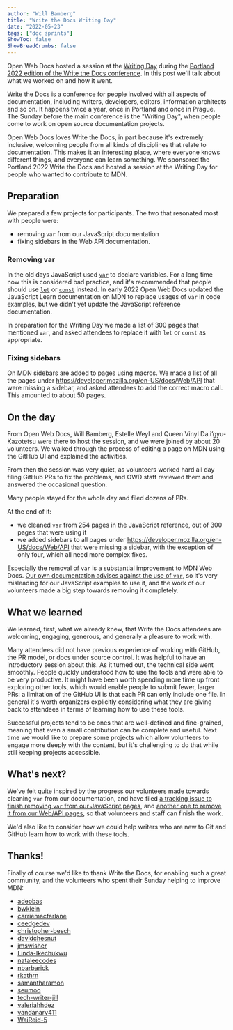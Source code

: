 ```yaml
---
author: "Will Bamberg"
title: "Write the Docs Writing Day"
date: "2022-05-23"
tags: ["doc sprints"]
ShowToc: false
ShowBreadCrumbs: false
---
```


Open Web Docs hosted a session at the [Writing Day](https://www.writethedocs.org/conf/portland/2022/writing-day/) during the [Portland 2022 edition of the Write the Docs conference](https://www.writethedocs.org/conf/portland/2022/). In this post we'll talk about what we worked on and how it went.

Write the Docs is a conference for people involved with all aspects of documentation, including writers, developers, editors, information architects and so on. It happens twice a year, once in Portland and once in Prague. The Sunday before the main conference is the "Writing Day", when people come to work on open source documentation projects.

Open Web Docs loves Write the Docs, in part because it's extremely inclusive, welcoming people from all kinds of disciplines that relate to documentation. This makes it an interesting place, where everyone knows different things, and everyone can learn something. We sponsored the Portland 2022 Write the Docs and hosted a session at the Writing Day for people who wanted to contribute to MDN.

## Preparation

We prepared a few projects for participants. The two that resonated most with people were:

- removing `var` from our JavaScript documentation
- fixing sidebars in the Web API documentation.

### Removing var

In the old days JavaScript used [`var`](https://developer.mozilla.org/en-US/docs/Web/JavaScript/Reference/Statements/var) to declare variables. For a long time now this is considered bad practice, and it's recommended that people should use [`let`](https://developer.mozilla.org/en-US/docs/Web/JavaScript/Reference/Statements/let) or [`const`](https://developer.mozilla.org/en-US/docs/Web/JavaScript/Reference/Statements/const) instead. In early 2022 Open Web Docs updated the JavaScript Learn documentation on MDN to replace usages of `var` in code examples, but we didn't yet update the JavaScript reference documentation.

In preparation for the Writing Day we made a list of 300 pages that mentioned `var`, and asked attendees to replace it with `let` or `const` as appropriate.

### Fixing sidebars

On MDN sidebars are added to pages using macros. We made a list of all the pages under https://developer.mozilla.org/en-US/docs/Web/API that were missing a sidebar, and asked attendees to add the correct macro call. This amounted to about 50 pages.

## On the day

From Open Web Docs, Will Bamberg, Estelle Weyl and Queen Vinyl Da.i’gyu-Kazotetsu were there to host the session, and we were joined by about 20 volunteers. We walked through the process of editing a page on MDN using the GitHub UI and explained the activities.

From then the session was very quiet, as volunteers worked hard all day filing GitHub PRs to fix the problems, and OWD staff reviewed them and answered the occasional question.

Many people stayed for the whole day and filed dozens of PRs.

At the end of it:
- we cleaned `var` from 254 pages in the JavaScript reference, out of 300 pages that were using it
- we added sidebars to all pages under https://developer.mozilla.org/en-US/docs/Web/API that were missing a sidebar, with the exception of only four, which all need more complex fixes.

Especially the removal of `var` is a substantial improvement to MDN Web Docs. [Our own documentation advises against the use of `var`](https://developer.mozilla.org/en-US/docs/Learn/JavaScript/First_steps/Variables#a_note_about_var), so it's very misleading for our JavaScript examples to use it, and the work of our volunteers made a big step towards removing it completely.

## What we learned

We learned, first, what we already knew, that Write the Docs attendees are welcoming, engaging, generous, and generally a pleasure to work with.

Many attendees did not have previous experience of working with GitHub, the PR model, or docs under source control. It was helpful to have an introductory session about this. As it turned out, the technical side went smoothly. People quickly understood how to use the tools and were able to be very productive. It might have been worth spending more time up front exploring other tools, which would enable people to submit fewer, larger PRs: a limitation of the GitHub UI is that each PR can only include one file. In general it's worth organizers explicitly considering what they are giving back to attendees in terms of learning how to use these tools.

Successful projects tend to be ones that are well-defined and fine-grained, meaning that even a small contribution can be complete and useful. Next time we would like to prepare some projects which allow volunteers to engage more deeply with the content, but it's challenging to do that while still keeping projects accessible.

## What's next?

We've felt quite inspired by the progress our volunteers made towards cleaning `var` from our documentation, and have filed [a tracking issue to finish removing `var` from our JavaScript pages](https://github.com/mdn/content/issues/16614), and [another one to remove it from our Web/API pages](https://github.com/mdn/content/issues/16662), so that volunteers and staff can finish the work.

We'd also like to consider how we could help writers who are new to Git and GitHub learn how to work with these tools.

## Thanks!

Finally of course we'd like to thank Write the Docs, for enabling such a great community, and the volunteers who spent their Sunday helping to improve MDN:

- [adeobas](https://github.com/adeobas)
- [bwklein](https://github.com/bwklein)
- [carriemacfarlane](https://github.com/carriemacfarlane)
- [ceedgedev](https://github.com/ceedgedev)
- [christopher-besch](https://github.com/christopher-besch)
- [davidchesnut](https://github.com/davidchesnut)
- [jmswisher](https://github.com/jmswisher)
- [Linda-Ikechukwu](https://github.com/Linda-Ikechukwu)
- [nataleecodes](https://github.com/nataleecodes)
- [nbarbarick](https://github.com/nbarbarick)
- [rkathrn](https://github.com/rkathrn)
- [samantharamon](https://github.com/samantharamon)
- [seumoo](https://github.com/seumoo)
- [tech-writer-jill](https://github.com/tech-writer-jill)
- [valeriahhdez](https://github.com/valeriahhdez)
- [vandanarv411](https://github.com/vandanarv411)
- [WaiReid-5](https://github.com/WaiReid-5)
